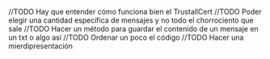 //TODO Hay que entender cómo funciona bien el TrustallCert
//TODO Poder elegir una cantidad específica de mensajes y no todo el chorrociento que sale
//TODO Hacer un método para guardar el contenido de un mensaje en un txt o algo así
//TODO Ordenar un poco el código
//TODO Hacer una mierdipresentación
